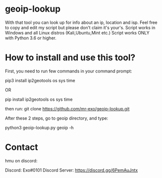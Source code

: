 # geoip-lookup
With that tool you can look up for info about an ip, location and isp.
Feel free to copy and edit my script but please don't claim it's your's.
Script works in Windows and all Linux distros (Kali,Ubuntu,Mint etc.)
Script works ONLY with Python 3.6 or higher.

# How to install and use this tool?
First, you need to run few commands in your command prompt:
           
pip3 install ip2geotools os sys time
           
OR
       
pip install ip2geotools os sys time
           
then run:
git clone https://github.com/mr-exo/geoip-lookup.git
           
After these 2 steps, go to geoip directory, and type:
        
python3 geoip-lookup.py geoip -h
           
# Contact
hmu on discord:
        
Discord: Exo#0101
Discord Server: https://discord.gg/6PemAuJntx
